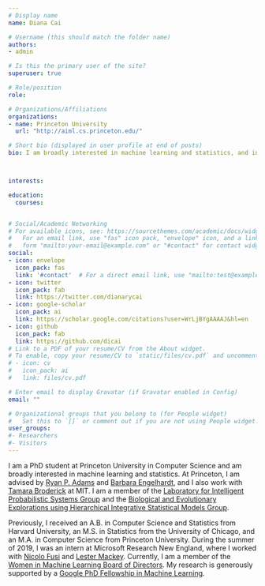 ```yaml
---
# Display name
name: Diana Cai

# Username (this should match the folder name)
authors:
- admin

# Is this the primary user of the site?
superuser: true

# Role/position
role:

# Organizations/Affiliations
organizations:
- name: Princeton University
  url: "http://aiml.cs.princeton.edu/"

# Short bio (displayed in user profile at end of posts)
bio: I am broadly interested in machine learning and statistics, and in particular, developing robust and reliable methods for modeling and inference.



interests:

education:
  courses:


# Social/Academic Networking
# For available icons, see: https://sourcethemes.com/academic/docs/widgets/#icons
#   For an email link, use "fas" icon pack, "envelope" icon, and a link in the
#   form "mailto:your-email@example.com" or "#contact" for contact widget.
social:
- icon: envelope
  icon_pack: fas
  link: '#contact'  # For a direct email link, use "mailto:test@example.org".
- icon: twitter
  icon_pack: fab
  link: https://twitter.com/dianarycai
- icon: google-scholar
  icon_pack: ai
  link: https://scholar.google.com/citations?user=WrLjBYgAAAAJ&hl=en
- icon: github
  icon_pack: fab
  link: https://github.com/dicai
# Link to a PDF of your resume/CV from the About widget.
# To enable, copy your resume/CV to `static/files/cv.pdf` and uncomment the lines below.
# - icon: cv
#   icon_pack: ai
#   link: files/cv.pdf

# Enter email to display Gravatar (if Gravatar enabled in Config)
email: ""

# Organizational groups that you belong to (for People widget)
#   Set this to `[]` or comment out if you are not using People widget.
user_groups:
#- Researchers
#- Visitors
---
```


I am a PhD student at Princeton University in Computer Science and am broadly interested in machine learning and statistics. At Princeton, I am advised by [Ryan P. Adams](https://www.cs.princeton.edu/~rpa/) and [Barbara Engelhardt](https://www.cs.princeton.edu/~bee/), and I also work with [Tamara Broderick](http://tamarabroderick.com/) at MIT.
I am a member of the [Laboratory for Intelligent Probabilistic Systems Group](http://lips.cs.princeton.edu/) and the [Biological and Evolutionary Explorations using Hierarchical Integrative Statistical Models Group](http://beehive.cs.princeton.edu/).


Previously, I received an A.B. in Computer Science and Statistics from Harvard University, an M.S. in Statistics from the University of Chicago, and an M.A. in Computer Science from Princeton University. During the summer of 2019, I was an intern at Microsoft Research New England, where I worked with [Nicolo Fusi](http://nicolofusi.com/) and [Lester Mackey](https://web.stanford.edu/~lmackey/index.html).
Currently, I am a member of the [Women in Machine Learning Board of Directors](https://wimlworkshop.org/board-of-directors/). My research is generously supported by a [Google PhD Fellowship in Machine Learning](https://ai.googleblog.com/2019/09/announcement-of-2019-fellowship.html).
